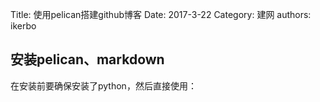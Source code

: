 Title: 使用pelican搭建github博客
Date: 2017-3-22 
Category: 建网
authors: ikerbo

## 安装pelican、markdown
在安装前要确保安装了python，然后直接使用：
```python


```